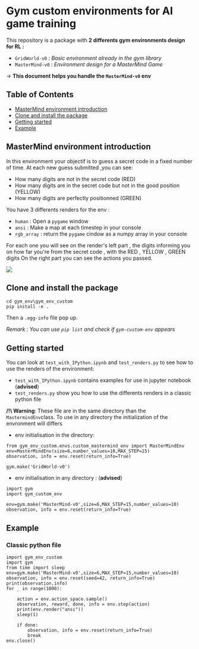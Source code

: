 # Gym custom environments for AI game training
This repository is a package with **2 differents gym environments design for RL :**

- `GridWorld-v0` : *Basic environment already in the gym library*
- `MasterMind-v0` : *Environment design for a MasterMind Game*

&rarr; **This document helps you handle the `MasterMind-v0` env**

<!-- TABLE OF CONTENTS -->
## Table of Contents

* [MasterMind environment introduction](#introduction)
* [Clone and install the package](#clone_install)  
* [Getting started](#getting_started)
* [Example](#Example)


<!-- INTRODUCTION -->

<div id="introduction"> </div>

## MasterMind environment introduction


In this environment your objectif is to guess a secret code in a fixed number of time. At each new guess submitted ,you can see:
  - How many digits are not in the secret code (RED) 
  - How many digits are in the secret code but not in the good position (YELLOW)  
  - How many digits are perfectly positionned (GREEN)
 
 
 You have 3 differents renders for the env :
  - `human` : Open a `pygame` window
  - `ansi` : Make a map at each timestep in your console
  - `rgb_array` : return the `pygame` cindow as a numpy array in your console 

For each one you will see on the render's left part , the digits informing you on how far you're from the secret code , with the RED , YELLOW , GREEN digits
On the right part you can see the actions you passed.

![](https://github.com/Jay-boo/gym_env/tree/master/ressources/mastermind_pic.jpg)

<div id="clone_install"> </div>

## Clone and install the package

```{shell}
cd gym_env\gym_env_custom
pip install -e .
```
Then a `.egg-info` file pop up.

*Remark : You can use `pip list` and check if `gym-custom-env` appears*




<!-- GETTING STARTED -->

<div id="getting_started"> </div>

## Getting started

You can look at `test_with_IPython.ipynb` and `test_renders.py` to see how to use the renders of the environment:

- `test_with_IPython.ipynb` contains examples for use in jupyter notebook (**advised**)
- `test_renders.py` show you how to use the differents renders in a classic python file

**/!\ Warning**: These file are in the same directory than the `MastermindEnv`class.
To use in any directory the initialization of the envronment will differs

- env initialisation in the directory:

```{Python}
from gym_env_custom.envs.custom_mastermind_env import MasterMindEnv
env=MasterMindEnv(size=6,number_values=10,MAX_STEP=15)
observation, info = env.reset(return_info=True)

gym.make('GridWorld-v0')
```


- env initialisation in any directory : (**advised**)
```{Python}
import gym
import gym_custom_env

env=gym.make('MasterMind-v0',size=6,MAX_STEP=15,number_values=10)
observation, info = env.reset(return_info=True)

```

<!-- EXAMPLE -->

<div id="Example"> </div>

## Example

### Classic python file
```{Python}
import gym_env_custom
import gym
from time import sleep
env=gym.make('MasterMind-v0',size=6,MAX_STEP=15,number_values=10)
observation, info = env.reset(seed=42, return_info=True)
print(observation,info)
for _ in range(1000):
    
    action = env.action_space.sample()
    observation, reward, done, info = env.step(action)
    print(env.render("ansi"))
    sleep(1)

    if done:
        observation, info = env.reset(return_info=True)
        break
env.close()
```


